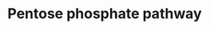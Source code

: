 ---
annotations:
- type: Pathway Ontology
  value: pentose phosphate pathway
authors:
- Kdahlquist
- MaintBot
- Ddigles
- Eweitz
- Ziska
description: ''
last-edited: 2021-05-27
organisms:
- Caenorhabditis elegans
redirect_from:
- /index.php/Pathway:WP312
- /instance/WP312
schema-jsonld:
- '@context': https://schema.org/
  '@id': https://wikipathways.github.io/pathways/WP312.html
  '@type': Dataset
  creator:
    '@type': Organization
    name: WikiPathways
  description: ''
  keywords:
  - glucose-6-phosphate-1-dehydrogenase
  - T25B9.9
  - PGLS
  - F08F8.7
  - Y24D9A.8
  - B0280.3
  - TKT
  license: CC0
  name: Pentose phosphate pathway
seo: CreativeWork
title: Pentose phosphate pathway
wpid: WP312
---